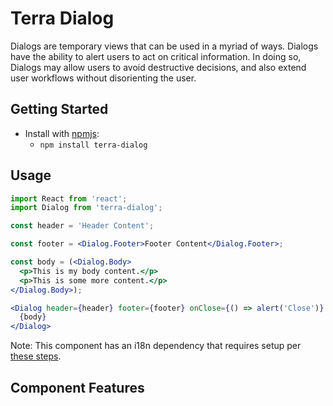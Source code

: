 # Terra Dialog

Dialogs are temporary views that can be used in a myriad of ways. Dialogs have the ability to alert users to act on critical information. In doing so, Dialogs may allow users to avoid destructive decisions, and also extend user workflows without disorienting the user.

## Getting Started

- Install with [npmjs](https://www.npmjs.com):
  - `npm install terra-dialog`

## Usage

```jsx
import React from 'react';
import Dialog from 'terra-dialog';

const header = 'Header Content';

const footer = <Dialog.Footer>Footer Content</Dialog.Footer>;

const body = (<Dialog.Body>
  <p>This is my body content.</p>
  <p>This is some more content.</p>
</Dialog.Body>);

<Dialog header={header} footer={footer} onClose={() => alert('Close')} >
  {body}
</Dialog>
```

Note: This component has an i18n dependency that requires setup per [these steps](https://github.com/cerner/terra-core/#internationalization-i18n).

## Component Features

<!-- Uncomment supported features.
 * [Cross-Browser Support](https://github.com/cerner/terra-core/wiki/Component-Features#cross-browser-support)
 * [Responsive Support](https://github.com/cerner/terra-core/wiki/Component-Features#responsive-support)
 * [Mobile Support](https://github.com/cerner/terra-core/wiki/Component-Features#mobile-support)
 * [Internationalization Support](https://github.com/cerner/terra-core/wiki/Component-Features#internationalization-i18n-support)
 * [Localization Support](https://github.com/cerner/terra-core/wiki/Component-Features#localization-support)
 * [LTR/RTL Support](https://github.com/cerner/terra-core/wiki/Component-Features#ltr--rtl-support)
 -->
